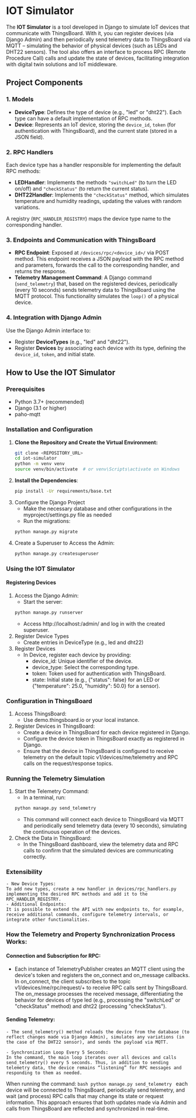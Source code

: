 # IOT Simulator

The **IOT Simulator** is a tool developed in Django to simulate IoT devices that communicate with ThingsBoard. With it, you can register devices (via Django Admin) and then periodically send telemetry data to ThingsBoard via MQTT – simulating the behavior of physical devices (such as LEDs and DHT22 sensors). The tool also offers an interface to process RPC (Remote Procedure Call) calls and update the state of devices, facilitating integration with digital twin solutions and IoT middleware.

## Project Components

### 1. Models
- **DeviceType**: Defines the type of device (e.g., "led" or "dht22"). Each type can have a default implementation of RPC methods.
- **Device**: Represents an IoT device, storing the `device_id`, `token` (for authentication with ThingsBoard), and the current state (stored in a JSON field).

### 2. RPC Handlers
Each device type has a handler responsible for implementing the default RPC methods:
- **LEDHandler**: Implements the methods `"switchLed"` (to turn the LED on/off) and `"checkStatus"` (to return the current status).
- **DHT22Handler**: Implements the `"checkStatus"` method, which simulates temperature and humidity readings, updating the values with random variations.

A registry (`RPC_HANDLER_REGISTRY`) maps the device type name to the corresponding handler.

### 3. Endpoints and Communication with ThingsBoard
- **RPC Endpoint**: Exposed at `/devices/rpc/<device_id>/` via POST method. This endpoint receives a JSON payload with the RPC method and parameters, forwards the call to the corresponding handler, and returns the response.
- **Telemetry Management Command**: A Django command (`send_telemetry`) that, based on the registered devices, periodically (every 10 seconds) sends telemetry data to ThingsBoard using the MQTT protocol. This functionality simulates the `loop()` of a physical device.

### 4. Integration with Django Admin
Use the Django Admin interface to:
- Register **DeviceTypes** (e.g., "led" and "dht22").
- Register **Devices** by associating each device with its type, defining the `device_id`, `token`, and initial state.

## How to Use the IOT Simulator

### Prerequisites
- Python 3.7+ (recommended)
- Django (3.1 or higher)
- paho-mqtt

### Installation and Configuration
1. **Clone the Repository and Create the Virtual Environment:**
   ```bash
   git clone <REPOSITORY_URL>
   cd iot-simulator
   python -m venv venv
   source venv/bin/activate  # or venv\Scripts\activate on Windows
   ```
2. **Install the Dependencies**:
    ```bash
    pip install -Ur requirements/base.txt
    ```
3. Configure the Django Project
    - Make the necessary database and other configurations in the myproject/settings.py file as needed
    - Run the migrations:
    ```bash
    python manage.py migrate
    ```
4. Create a Superuser to Access the Admin:
    ```bash
    python manage.py createsuperuser
    ```

### Using the IOT Simulator

#### Registering Devices
1. Access the Django Admin:
    - Start the server:
    ```bash
    python manage.py runserver
    ```
    - Access http://localhost:<port>/admin/ and log in with the created superuser.
2. Register Device Types
    - Create entries in DeviceType (e.g., led and dht22)
3. Register Devices
    - In Device, register each device by providing:
        - device_id: Unique identifier of the device.
        - device_type: Select the corresponding type.
        - token: Token used for authentication with ThingsBoard.
        - state: Initial state (e.g., {"status": false} for an LED or {"temperature": 25.0, "humidity": 50.0} for a sensor).

### Configuration in ThingsBoard
1. Access ThingsBoard:
    - Use demo.thingsboard.io or your local instance.
2. Register Devices in ThingsBoard:
    - Create a device in ThingsBoard for each device registered in Django.
    - Configure the device token in ThingsBoard exactly as registered in Django.
    - Ensure that the device in ThingsBoard is configured to receive telemetry on the default topic v1/devices/me/telemetry and RPC calls on the request/response topics.

### Running the Telemetry Simulation
1. Start the Telemetry Command:
    - In a terminal, run:
    ```bash
    python manage.py send_telemetry
    ```
    - This command will connect each device to ThingsBoard via MQTT and periodically send telemetry data (every 10 seconds), simulating the continuous operation of the devices.
2. Check the Data in ThingsBoard:
    - In the ThingsBoard dashboard, view the telemetry data and RPC calls to confirm that the simulated devices are communicating correctly.

### Extensibility
    - New Device Types:
    To add new types, create a new handler in devices/rpc_handlers.py implementing the desired RPC methods and add it to the RPC_HANDLER_REGISTRY.
    - Additional Endpoints:
    It is possible to extend the API with new endpoints to, for example, receive additional commands, configure telemetry intervals, or integrate other functionalities.


### How the Telemetry and Property Synchronization Process Works:

#### Connection and Subscription for RPC:
- Each instance of TelemetryPublisher creates an MQTT client using the device's token and registers the on_connect and on_message callbacks.
    In on_connect, the client subscribes to the topic v1/devices/me/rpc/request/+ to receive RPC calls sent by ThingsBoard.
    The on_message processes the received message, differentiating the behavior for devices of type led (e.g., processing the "switchLed" or "checkStatus" method) and dht22 (processing "checkStatus").

#### Sending Telemetry:
    - The send_telemetry() method reloads the device from the database (to reflect changes made via Django Admin), simulates any variations (in the case of the DHT22 sensor), and sends the payload via MQTT.

    - Synchronization Loop Every 5 Seconds:
    In the command, the main loop iterates over all devices and calls send_telemetry() every 5 seconds. Thus, in addition to sending telemetry data, the device remains “listening” for RPC messages and responding to them as needed.

When running the command:
    ```bash
    python manage.py send_telemetry
    ```
each device will be connected to ThingsBoard, periodically send telemetry, and wait (and process) RPC calls that may change its state or request information.
This approach ensures that both updates made via Admin and calls from ThingsBoard are reflected and synchronized in real-time.
